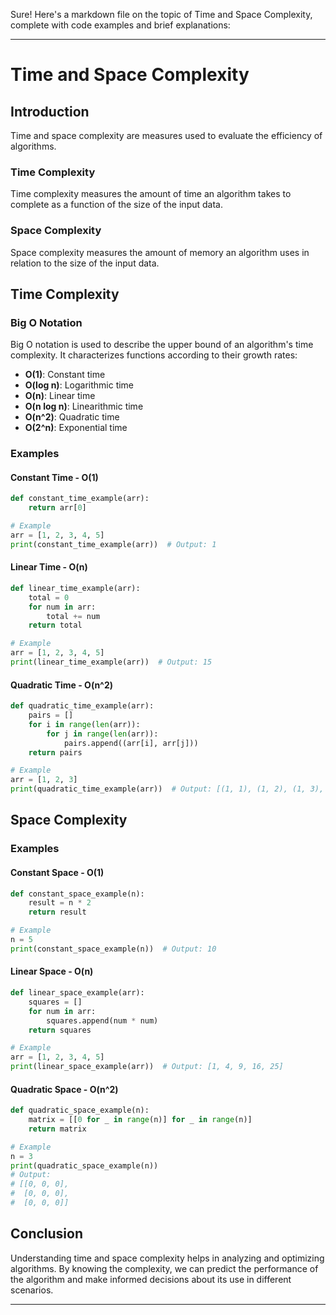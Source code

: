 Sure! Here's a markdown file on the topic of Time and Space Complexity, complete with code examples and brief explanations:

---

# Time and Space Complexity

## Introduction

Time and space complexity are measures used to evaluate the efficiency of algorithms. 

### Time Complexity

Time complexity measures the amount of time an algorithm takes to complete as a function of the size of the input data. 

### Space Complexity

Space complexity measures the amount of memory an algorithm uses in relation to the size of the input data.

## Time Complexity

### Big O Notation

Big O notation is used to describe the upper bound of an algorithm's time complexity. It characterizes functions according to their growth rates:

- **O(1)**: Constant time
- **O(log n)**: Logarithmic time
- **O(n)**: Linear time
- **O(n log n)**: Linearithmic time
- **O(n^2)**: Quadratic time
- **O(2^n)**: Exponential time

### Examples

#### Constant Time - O(1)

```python
def constant_time_example(arr):
    return arr[0]

# Example
arr = [1, 2, 3, 4, 5]
print(constant_time_example(arr))  # Output: 1
```

#### Linear Time - O(n)

```python
def linear_time_example(arr):
    total = 0
    for num in arr:
        total += num
    return total

# Example
arr = [1, 2, 3, 4, 5]
print(linear_time_example(arr))  # Output: 15
```

#### Quadratic Time - O(n^2)

```python
def quadratic_time_example(arr):
    pairs = []
    for i in range(len(arr)):
        for j in range(len(arr)):
            pairs.append((arr[i], arr[j]))
    return pairs

# Example
arr = [1, 2, 3]
print(quadratic_time_example(arr))  # Output: [(1, 1), (1, 2), (1, 3), (2, 1), (2, 2), (2, 3), (3, 1), (3, 2), (3, 3)]
```

## Space Complexity

### Examples

#### Constant Space - O(1)

```python
def constant_space_example(n):
    result = n * 2
    return result

# Example
n = 5
print(constant_space_example(n))  # Output: 10
```

#### Linear Space - O(n)

```python
def linear_space_example(arr):
    squares = []
    for num in arr:
        squares.append(num * num)
    return squares

# Example
arr = [1, 2, 3, 4, 5]
print(linear_space_example(arr))  # Output: [1, 4, 9, 16, 25]
```

#### Quadratic Space - O(n^2)

```python
def quadratic_space_example(n):
    matrix = [[0 for _ in range(n)] for _ in range(n)]
    return matrix

# Example
n = 3
print(quadratic_space_example(n))
# Output: 
# [[0, 0, 0],
#  [0, 0, 0],
#  [0, 0, 0]]
```

## Conclusion

Understanding time and space complexity helps in analyzing and optimizing algorithms. By knowing the complexity, we can predict the performance of the algorithm and make informed decisions about its use in different scenarios.

---
